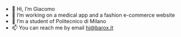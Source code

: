 - 👋 Hi, I’m Giacomo
- 👀 I’m working on a medical app and a fashion e-commerce website
- 🌱 I’m a student of Politecnico di Milano
- 📫 You can reach me by email hi@barox.it

<!---
baroxit/baroxit is a ✨ special ✨ repository because its `README.md` (this file) appears on your GitHub profile.
You can click the Preview link to take a look at your changes.
--->
